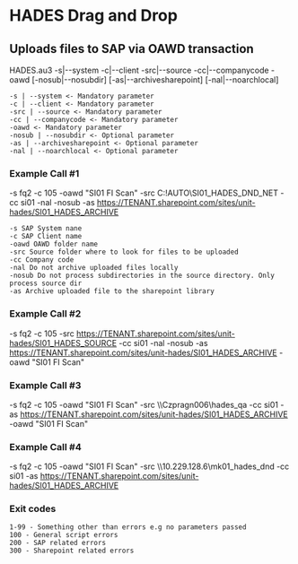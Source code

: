 # HADES Drag and Drop

## Uploads files to SAP via OAWD transaction

HADES.au3 -s|--system -c|--client -src|--source -cc|--companycode -oawd [-nosub|--nosubdir] [-as|--archivesharepoint] [-nal|--noarchlocal]  
```
-s | --system <- Mandatory parameter  
-c | --client <- Mandatory parameter  
-src | --source <- Mandatory parameter  
-cc | --companycode <- Mandatory parameter  
-oawd <- Mandatory parameter  
-nosub | --nosubdir <- Optional parameter  
-as | --archivesharepoint <- Optional parameter  
-nal | --noarchlocal <- Optional parameter  
```  
  
  
### Example Call #1  
-s fq2  -c 105  -oawd "SI01 FI Scan"  -src C:\!AUTO\SI01_HADES_DND_NET  -cc si01  -nal	-nosub	-as  https://TENANT.sharepoint.com/sites/unit-hades/SI01_HADES_ARCHIVE  
```
-s SAP System nane
-c SAP Client name
-oawd OAWD folder name
-src Source folder where to look for files to be uploaded
-cc Company code
-nal Do not archive uploaded files locally
-nosub Do not process subdirectories in the source directory. Only process source dir 
-as Archive uploaded file to the sharepoint library
```

### Example Call #2
-s fq2 -c 105 -src https://TENANT.sharepoint.com/sites/unit-hades/SI01_HADES_SOURCE -cc si01 -nal -nosub -as https://TENANT.sharepoint.com/sites/unit-hades/SI01_HADES_ARCHIVE -oawd "SI01 FI Scan"
### Example Call #3
-s fq2 -c 105 -oawd "SI01 FI Scan" -src \\\Czpragn006\hades_qa -cc si01 -as https://TENANT.sharepoint.com/sites/unit-hades/SI01_HADES_ARCHIVE -oawd "SI01 FI Scan"  
### Example Call #4
-s fq2 -c 105 -oawd "SI01 FI Scan" -src \\\10.229.128.6\mk01_hades_dnd -cc si01 -as https://TENANT.sharepoint.com/sites/unit-hades/SI01_HADES_ARCHIVE

### Exit codes
```
1-99 - Something other than errors e.g no parameters passed
100 - General script errors
200 - SAP related errors
300 - Sharepoint related errors
```
